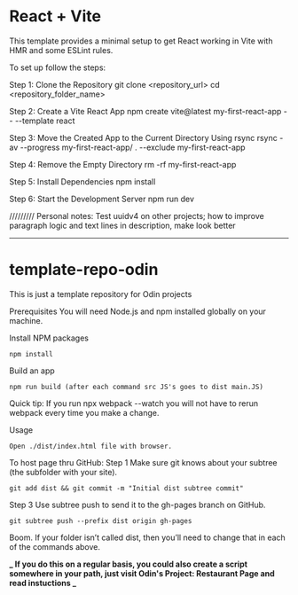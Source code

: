 # React + Vite
This template provides a minimal setup to get React working in Vite with HMR and some ESLint rules.

To set up follow the steps:

Step 1: Clone the Repository
git clone <repository_url> cd <repository_folder_name>

Step 2: Create a Vite React App
npm create vite@latest my-first-react-app -- --template react

Step 3: Move the Created App to the Current Directory Using rsync
rsync -av --progress my-first-react-app/ . --exclude my-first-react-app

Step 4: Remove the Empty Directory
rm -rf my-first-react-app

Step 5: Install Dependencies
npm install

Step 6: Start the Development Server
npm run dev

///////// Personal notes: Test uuidv4 on other projects; how to improve paragraph logic and text lines in description, make look better

-  -  -  -  -  -  -  -  -  -  -  -  -  -  -  -  -  -  -  -  -  -  

# template-repo-odin

This is just a template repository for Odin projects

Prerequisites
You will need Node.js and npm installed globally on your machine.

Install NPM packages

    npm install

Build an app

    npm run build (after each command src JS's goes to dist main.JS)

Quick tip: If you run npx webpack --watch you will not have to rerun webpack every time you make a change.

Usage

    Open ./dist/index.html file with browser.

To host page thru GitHub:
Step 1
Make sure git knows about your subtree (the subfolder with your site).

    git add dist && git commit -m "Initial dist subtree commit"

Step 3
Use subtree push to send it to the gh-pages branch on GitHub.

    git subtree push --prefix dist origin gh-pages

Boom. If your folder isn’t called dist, then you’ll need to change that in each of the commands above.

**_ If you do this on a regular basis, you could also create a script somewhere in your path, just visit Odin's Project: Restaurant Page and read instuctions _**
